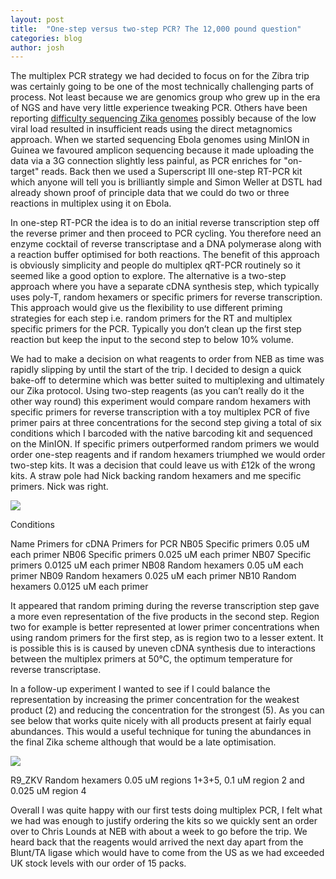 ```yaml
---
layout: post
title:  "One-step versus two-step PCR? The 12,000 pound question"
categories: blog
author: josh
---
```


The multiplex PCR strategy we had decided to focus on for the Zibra trip was certainly going to be one of the most technically challenging parts of process. Not least because we are genomics group who grew up in the era of NGS and have very little experience tweaking PCR. Others have been reporting <a href="http://biorxiv.org/content/early/2016/04/24/049916">difficulty sequencing Zika genomes</a> possibly because of the low viral load resulted in insufficient reads using the direct metagnomics approach. When we started sequencing Ebola genomes using MinION in Guinea we favoured amplicon sequencing because it made uploading the data via a 3G connection slightly less painful, as PCR enriches for "on-target" reads. Back then we used a Superscript III one-step RT-PCR kit which anyone will tell you is brilliantly simple and Simon Weller at DSTL had already shown proof of principle data that we could do two or three reactions in multiplex using it on Ebola.

In one-step RT-PCR the idea is to do an initial reverse transcription step off the reverse primer and then proceed to PCR cycling. You therefore need an enzyme cocktail of reverse transcriptase and a DNA polymerase along with a reaction buffer optimised for both reactions. The benefit of this approach is obviously simplicity and people do multiplex qRT-PCR routinely so it seemed like a good option to explore. The alternative is a two-step approach where you have a separate cDNA synthesis step, which typically uses poly-T, random hexamers or specific primers for reverse transcription. This approach would give us the flexibility to use different priming strategies for each step i.e. random primers for the RT and multiplex specific primers for the PCR. Typically you don’t clean up the first step reaction but keep the input to the second step to below 10% volume. 

We had to make a decision on what reagents to order from NEB as time was rapidly slipping by until the start of the trip. I decided to design a quick bake-off to determine which was better suited to multiplexing and ultimately our Zika protocol. Using two-step reagents (as you can’t really do it the other way round) this experiment would compare random hexamers with specific primers for reverse transcription with a toy multiplex PCR of five primer pairs at three concentrations for the second step giving a total of six conditions which I barcoded with the native barcoding kit and sequenced on the MinION. If specific primers outperformed random primers we would order one-step reagents and if random hexamers triumphed we would order two-step kits. It was a decision that could leave us with £12k of the wrong kits. A straw pole had Nick backing random hexamers and me specific primers. Nick was right.

<img src="/images/2016-06-08-coverage1.png">

Conditions

Name         Primers for cDNA         Primers for PCR
NB05          Specific primers          0.05 uM each primer
NB06          Specific primers          0.025 uM each primer
NB07          Specific primers          0.0125 uM each primer
NB08          Random hexamers     0.05 uM each primer
NB09          Random hexamers     0.025 uM each primer
NB10          Random hexamers     0.0125 uM each primer

It appeared that random priming during the reverse transcription step gave a more even representation of the five products in the second step. Region two for example is better represented at lower primer concentrations when using random primers for the first step, as is region two to a lesser extent. It is possible this is is caused by uneven cDNA synthesis due to interactions between the multiplex primers at 50°C, the optimum temperature for reverse transcriptase.

In a follow-up experiment I wanted to see if I could balance the representation by increasing the primer concentration for the weakest product (2) and reducing the concentration for the strongest (5). As you can see below that works quite nicely with all products present at fairly equal abundances. This would a useful technique for tuning the abundances in the final Zika scheme although that would be a late optimisation.

<img src="/images/2016-06-08-coverage2.png">

R9_ZKV      Random hexamers     0.05 uM regions 1+3+5, 0.1 uM region 2 and 0.025 uM region 4

Overall I was quite happy with our first tests doing multiplex PCR, I felt what we had was enough to justify ordering the kits so we quickly sent an order over to Chris Lounds at NEB with about a week to go before the trip. We heard back that the reagents would arrived the next day apart from the Blunt/TA ligase which would have to come from the US as we had exceeded UK stock levels with our order of 15 packs.
